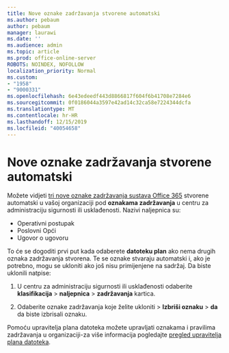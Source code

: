 ```yaml
---
title: Nove oznake zadržavanja stvorene automatski
ms.author: pebaum
author: pebaum
manager: laurawi
ms.date: ''
ms.audience: admin
ms.topic: article
ms.prod: office-online-server
ROBOTS: NOINDEX, NOFOLLOW
localization_priority: Normal
ms.custom:
- "1958"
- "9000331"
ms.openlocfilehash: 6e43edeedf443d8866817f604f6b41708e7284e6
ms.sourcegitcommit: 0f0186044a3597e42ad14c32ca58e7224344dcfa
ms.translationtype: MT
ms.contentlocale: hr-HR
ms.lasthandoff: 12/15/2019
ms.locfileid: "40054658"
---
```

# <a name="new-retention-labels-created-automatically"></a>Nove oznake zadržavanja stvorene automatski

Možete vidjeti [tri nove oznake zadržavanja sustava Office 365](https://docs.microsoft.com/office365/securitycompliance/file-plan-manager#default-retention-labels-and-label-policy) stvorene automatski u vašoj organizaciji pod **oznakama zadržavanja** u centru za administraciju sigurnosti ili usklađenosti. Nazivi naljepnica su:

- Operativni postupak
- Poslovni Opći
- Ugovor o ugovoru

To će se dogoditi prvi put kada odaberete **datoteku plan** ako nema drugih oznaka zadržavanja stvorena. Te se oznake stvaraju automatski i, ako je potrebno, mogu se ukloniti ako još nisu primijenjene na sadržaj. Da biste uklonili natpise:

1. U centru za administraciju sigurnosti ili usklađenosti odaberite **klasifikacija** > **naljepnica** > **zadržavanja** kartica.

1. Odaberite oznake zadržavanja koje želite ukloniti > **Izbriši oznaku** > **da** da biste izbrisali oznaku.

Pomoću upravitelja plana datoteka možete upravljati oznakama i pravilima zadržavanja u organizaciji-za više informacija pogledajte [pregled upravitelja plana datoteka](https://docs.microsoft.com/office365/securitycompliance/file-plan-manager).